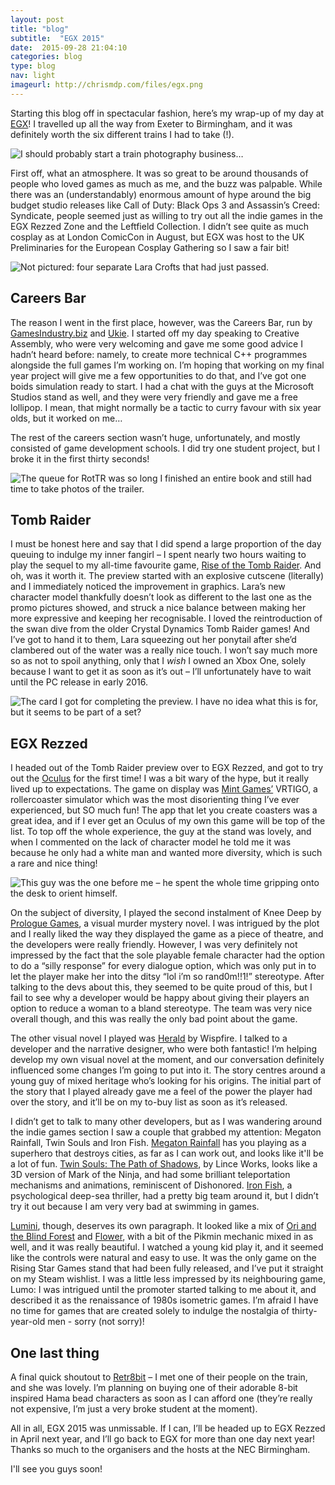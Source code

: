 ```yaml
---
layout: post
title: "blog"
subtitle:  "EGX 2015"
date:  2015-09-28 21:04:10
categories: blog
type: blog
nav: light
imageurl: http://chrismdp.com/files/egx.png
---
```


Starting this blog off in spectacular fashion, here’s my wrap-up of my day at [EGX](https://www.egx.net/egx)! I travelled up all the way from Exeter to Birmingham, and it was definitely worth the six different trains I had to take (!).

![I should probably start a train photography business…](/assets/blog/egx2015/traincollage.png "I should probably start a train photography business…")

First off, what an atmosphere. It was so great to be around thousands of people who loved games as much as me, and the buzz was palpable. While there was an (understandably) enormous amount of hype around the big budget studio releases like Call of Duty: Black Ops 3 and Assassin’s Creed: Syndicate, people seemed just as willing to try out all the indie games in the EGX Rezzed Zone and the Leftfield Collection. I didn’t see quite as much cosplay as at London ComicCon in August, but EGX was host to the UK Preliminaries for the European Cosplay Gathering so I saw a fair bit! 

![Not pictured: four separate Lara Crofts that had just passed.](/assets/blog/egx2015/jokercrowd.jpg "Not pictured: four separate Lara Crofts that had just passed.")

## Careers Bar

The reason I went in the first place, however, was the Careers Bar, run by [GamesIndustry.biz](http://www.gamesindustry.biz/) and [Ukie](http://ukie.org.uk/). I started off my day speaking to Creative Assembly, who were very welcoming and gave me some good advice I hadn’t heard before: namely, to create more technical C++ programmes alongside the full games I’m working on. I’m hoping that working on my final year project will give me a few opportunities to do that, and I’ve got one boids simulation ready to start. I had a chat with the guys at the Microsoft Studios stand as well, and they were very friendly and gave me a free lollipop. I mean, that might normally be a tactic to curry favour with six year olds, but it worked on me… 

The rest of the careers section wasn’t huge, unfortunately, and mostly consisted of game development schools. I did try one student project, but I broke it in the first thirty seconds!

![The queue for RotTR was so long I finished an entire book and still had time to take photos of the trailer.](/assets/blog/egx2015/trscreens.jpg "The queue for RotTR was so long I finished an entire book and still had time to take photos of the trailer.")

## Tomb Raider

I must be honest here and say that I did spend a large proportion of the day queuing to indulge my inner fangirl – I spent nearly two hours waiting to play the sequel to my all-time favourite game, [Rise of the Tomb Raider](http://www.xbox.com/en-GB/games/rise-of-the-tomb-raider). And oh, was it worth it. The preview started with an explosive cutscene (literally) and I immediately noticed the improvement in graphics. Lara’s new character model thankfully doesn’t look as different to the last one as the promo pictures showed, and struck a nice balance between making her more expressive and keeping her recognisable. I loved the reintroduction of the swan dive from the older Crystal Dynamics Tomb Raider games! And I’ve got to hand it to them, Lara squeezing out her ponytail after she’d clambered out of the water was a really nice touch. I won’t say much more so as not to spoil anything, only that I _wish_ I owned an Xbox One, solely because I want to get it as soon as it’s out – I’ll unfortunately have to wait until the PC release in early 2016. 

![The card I got for completing the preview. I have no idea what this is for, but it seems to be part of a set?](/assets/blog/egx2015/trcard.jpg "The card I got for completing the preview. I have no idea what this is for, but it seems to be part of a set?")

## EGX Rezzed

I headed out of the Tomb Raider preview over to EGX Rezzed, and got to try out the [Oculus](https://www.oculus.com/en-us/) for the first time! I was a bit wary of the hype, but it really lived up to expectations. The game on display was [Mint Games’](http://mintgames.co.uk/) VRTIGO, a rollercoaster simulator which was the most disorienting thing I’ve ever experienced, but SO much fun! The app that let you create coasters was a great idea, and if I ever get an Oculus of my own this game will be top of the list. To top off the whole experience, the guy at the stand was lovely, and when I commented on the lack of character model he told me it was because he only had a white man and wanted more diversity, which is such a rare and nice thing!

![This guy was the one before me – he spent the whole time gripping onto the desk to orient himself.](/assets/blog/egx2015/oculus.jpg "This guy was the one before me – he spent the whole time gripping onto the desk to orient himself.")

On the subject of diversity, I played the second instalment of Knee Deep by [Prologue Games](http://www.prologuegames.com/), a visual murder mystery novel. I was intrigued by the plot and I really liked the way they displayed the game as a piece of theatre, and the developers were really friendly. However, I was very definitely not impressed by the fact that the sole playable female character had the option to do a “silly response” for every dialogue option, which was only put in to let the player make her into the ditsy “lol i’m so rand0m!!1!” stereotype. After talking to the devs about this, they seemed to be quite proud of this, but I fail to see why a developer would be happy about giving their players an option to reduce a woman to a bland stereotype. The team was very nice overall though, and this was really the only bad point about the game.

The other visual novel I played was [Herald](http://heraldgame.com/) by Wispfire. I talked to a developer and the narrative designer, who were both fantastic! I’m helping develop my own visual novel at the moment, and our conversation definitely influenced some changes I’m going to put into it. The story centres around a young guy of mixed heritage who’s looking for his origins. The initial part of the story that I played already gave me a feel of the power the player had over the story, and it’ll be on my to-buy list as soon as it’s released.

I didn’t get to talk to many other developers, but as I was wandering around the indie games section I saw a couple that grabbed my attention: Megaton Rainfall, Twin Souls and Iron Fish. [Megaton Rainfall](http://megatonrainfall.com/) has you playing as a superhero that destroys cities, as far as I can work out, and looks like it'll be a lot of fun. [Twin Souls: The Path of Shadows](http://twinsoulsgame.com/), by Lince Works, looks like a 3D version of Mark of the Ninja, and had some brilliant teleportation mechanisms and animations, reminiscent of Dishonored. [Iron Fish](http://www.ironfishgame.com/), a psychological deep-sea thriller, had a pretty big team around it, but I didn’t try it out because I am very very bad at swimming in games.

[Lumini](http://speelbaars.com/?page_id=136), though, deserves its own paragraph. It looked like a mix of [Ori and the Blind Forest](http://www.oriblindforest.com/) and [Flower](http://thatgamecompany.com/games/flower/), with a bit of the Pikmin mechanic mixed in as well, and it was really beautiful. I watched a young kid play it, and it seemed like the controls were natural and easy to use. It was the only game on the Rising Star Games stand that had been fully released, and I’ve put it straight on my Steam wishlist. I was a little less impressed by its neighbouring game, Lumo: I was intrigued until the promoter started talking to me about it, and described it as the renaissance of 1980s isometric games. I’m afraid I have no time for games that are created solely to indulge the nostalgia of thirty-year-old men - sorry (not sorry)!

## One last thing

A final quick shoutout to [Retr8bit](http://retr8bit.com/) – I met one of their people on the train, and she was lovely. I’m planning on buying one of their adorable 8-bit inspired Hama bead characters as soon as I can afford one (they’re really not expensive, I’m just a very broke student at the moment).

All in all, EGX 2015 was unmissable. If I can, I’ll be headed up to EGX Rezzed in April next year, and I’ll go back to EGX for more than one day next year! Thanks so much to the organisers and the hosts at the NEC Birmingham.

I'll see you guys soon!
